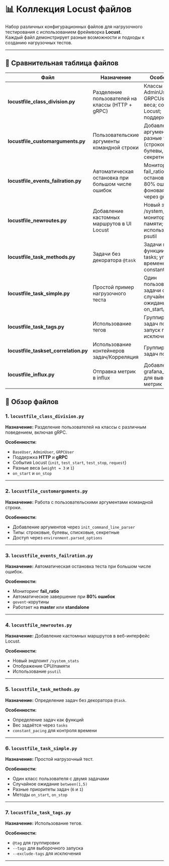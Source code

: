 # 📊 Коллекция Locust файлов

Набор различных конфигурационных файлов для нагрузочного тестирования с использованием фреймворка **Locust**.  
Каждый файл демонстрирует разные возможности и подходы к созданию нагрузочных тестов.

---

## 📌 Сравнительная таблица файлов

| Файл                          | Назначение                                           | Особенности                                                                 |
|-------------------------------|------------------------------------------------------|------------------------------------------------------------------------------|
| **locustfile_class_division.py** | Разделение пользователей на классы (HTTP + gRPC)     | Классы BaseUser, AdminUser, GRPCUser; разные веса; события Locust; поддержка gRPC |
| **locustfile_customarguments.py** | Пользовательские аргументы командной строки         | Добавление аргументов; разные типы (строковые, булевы, списки, секретные)    |
| **locustfile_events_failration.py** | Автоматическая остановка при большом числе ошибок  | Мониторинг fail_ratio; остановка при 80% ошибок; фоновая проверка через gevent |
| **locustfile_newroutes.py**     | Добавление кастомных маршрутов в UI Locust          | Новый эндпоинт /system_stats; мониторинг CPU и памяти; использование psutil   |
| **locustfile_task_methods.py**  | Задачи без декоратора `@task`                       | Задачи как функции; словарь tasks; управление временем через constant_pacing  |
| **locustfile_task_simple.py**   | Простой пример нагрузочного теста                   | Один пользователь; две задачи с весами; случайное ожидание; on_start/on_stop  |
| **locustfile_task_tags.py**     | Использование тегов                                 | Группировка задач по тегам; запуск по тегам; исключение тегов                 |
| **locustfile_taskset_correlation.py**     | Использование контейнеров задач/Корреляция                                 | Группировка задач по группам              |
| **locustfile_influx.py**     | Отправка метрик в influx                                 | Добавлена папка grafana_dashboard для вывода метрик              |

## 📂 Обзор файлов

### 1. `locustfile_class_division.py`
**Назначение:** Разделение пользователей на классы с различным поведением, включая gRPC.  

**Особенности:**  
- `BaseUser`, `AdminUser`, `GRPCUser`  
- Поддержка **HTTP** и **gRPC**  
- События Locust (`init`, `test_start`, `test_stop`, `request`)  
- Разные веса (`weight = 3` и `1`)  
- `on_start` и `on_stop`  

---

### 2. `locustfile_customarguments.py`
**Назначение:** Работа с пользовательскими аргументами командной строки.  

**Особенности:**  
- Добавление аргументов через `init_command_line_parser`  
- Типы: строковые, булевы, списковые, секретные  
- Доступ через `environment.parsed_options`  

---

### 3. `locustfile_events_failration.py`
**Назначение:** Автоматическая остановка теста при большом числе ошибок.  

**Особенности:**  
- Мониторинг **fail_ratio**  
- Автоматическое завершение при **80% ошибок**  
- `gevent`-корутины  
- Работает на **master** или **standalone**  

---

### 4. `locustfile_newroutes.py`
**Назначение:** Добавление кастомных маршрутов в веб-интерфейс Locust.  

**Особенности:**  
- Новый эндпоинт `/system_stats`  
- Отображение CPU/памяти  
- Использование `psutil`  

---

### 5. `locustfile_task_methods.py`
**Назначение:** Определение задач без декоратора `@task`.  

**Особенности:**  
- Определение задач как функций  
- Вес задаётся через `tasks`  
- `constant_pacing` для контроля времени  

---

### 6. `locustfile_task_simple.py`
**Назначение:** Простой нагрузочный тест.  

**Особенности:**  
- Один класс пользователя с двумя задачами  
- Случайное ожидание `between(1,5)`  
- Разные приоритеты задач (`6` и `1`)  
- Методы `on_start`, `on_stop`  

---

### 7. `locustfile_task_tags.py`
**Назначение:** Использование тегов.  

**Особенности:**  
- `@tag` для группировки  
- `--tags` для выборочного запуска  
- `--exclude-tags` для исключения  

---
